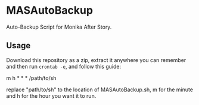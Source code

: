 # MASAutoBackup
Auto-Backup Script for Monika After Story.

## Usage
Download this repository as a zip, extract it anywhere you can remember and then run ``crontab -e``, and follow this guide:

m h * * * /path/to/sh

replace "path/to/sh" to the location of MASAutoBackup.sh, m for the minute and h for the hour you want it to run.
